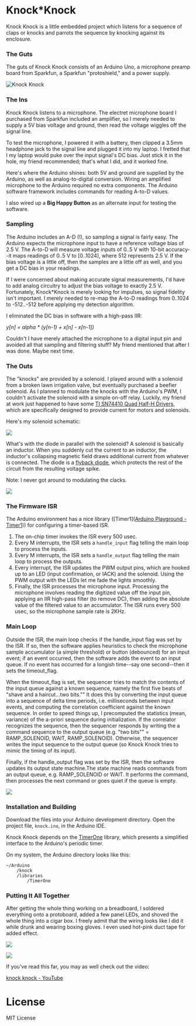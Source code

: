 # Knock*Knock

Knock Knock is a little embedded project which listens for a sequence of claps or knocks and parrots the sequence by knocking against its enclosure.

### The Guts

The guts of Knock Knock consists of an Arduino Uno, a microphone preamp board from Sparkfun, a Sparkfun "protoshield," and a power supply.

![Knock Knock](./readme_images/small_arduino_uno_unpacked.jpg "KnockKnock Open Box")

### The Ins

Knock Knock listens to a microphone. The electret microphone board I purchased from Sparkfun included an amplifier, so I merely needed to supply a 5V bias voltage and ground, then read the voltage wiggles off the signal line.

To test the microphone, I powered it with a battery, then clipped a 3.5mm headphone jack to the signal line and plugged it into my laptop. I fretted that I my laptop would puke over the input signal's DC bias. Just stick it in the hole, my friend recommended; that's what I did, and it worked fine.

Here's where the Arduino shines: both 5V and ground are supplied by the Arduino, as well as analog-to-digital conversion. Wiring an amplified microphone to the Arduino required no extra components. The Arduino software framework includes commands for reading A-to-D values.

I also wired up a **Big Happy Button** as an alternate input for testing the software.

### Sampling

The Arduino includes an A-D (!), so sampling a signal is fairly easy. The Arduino expects the microphone input to have a reference voltage bias of 2.5 V. The A-to-D will measure voltage inputs of 0..5 V with 10-bit accuracy--it maps readings of 0..5 V to \[0..1024\], where 512 represents 2.5 V. If the bias voltage is a little off, then the samples are a little off as well, and you get a DC bias in your readings.

 If I were concerned about making accurate signal measurements, I'd have to add analog circuitry to adjust the bias voltage to exactly 2.5 V. Fortunately, Knock\*Knock is merely looking for impulses, so signal fidelity isn't important. I merely needed to re-map the A-to-D readings from 0..1024 to -512..-512 before applying my detection
algorithm. 

I eliminated the DC bias in software with a high-pass IIR:

 *y\[n\] = alpha \* (y\[n-1) + x\[n\] - x\[n-1\])*

Couldn't I have merely attached the microphone to a digital input pin and avoided all that sampling and filtering stuff? My friend mentioned that after I was done. Maybe next time.

### The Outs

The "knocks" are provided by a solenoid. I played around with a solenoid from a broken lawn irrigation valve, but eventually purchased a beefier solenoid. As I planned to modulate the knocks with the Arduino's PWM, I couldn't activate the solenoid with a simple on-off relay. Luckily, my friend at work just happened to have some [TI SN74410 Quad Half-H Drivers](https://www.ti.com/lit/ds/symlink/sn754410.pdf), which are specifically designed to provide current for motors and solenoids. 

Here's my solenoid schematic:

![](./readme_images/small_solenoid_driver.jpg)

What's with the diode in parallel with the solenoid? A solenoid is basically an inductor. When you suddenly cut the current to an inductor, the inductor's collapsing magnetic field draws additional current from whatever is connected. The diode is a [flyback diode](http://en.wikipedia.org/wiki/Flyback_diode), which protects the rest of the circuit from the resulting voltage spike.

Note: I never got around to modulating the clacks.

![](./readme_images/small_arduino_wiring.jpg)

### The Firmware ISR

The Arduino environment has a nice library ([Timer1]([Arduino Playground - Timer1](https://playground.arduino.cc/Code/Timer1/))) for configuring a timer-based ISR.

1. The on-chip timer invokes the ISR every 500 usec. 
2. Every M interrupts, the ISR sets a `handle_input` flag telling the main loop to process the inputs. 
3. Every M interrupts, the ISR sets a `handle_output` flag telling the main loop to process the outputs. 
4. Every interrupt, the ISR updates the PWM output pins, which are hooked up to an LED (input confirmation, or IACK) and the solenoid. Using the PWM output with the LEDs let me fade the lights smoothly. 
5. Finally, the ISR processes the microphone input. Processing the microphone involves reading the digitized value off the input pin, applying an IIR high-pass filter (to remove DC), then adding the absolute value of the filtered value to an accumulator. The ISR runs every 500 usec, so the microphone sample rate is 2KHz. 



### Main Loop

Outside the ISR, the main loop checks if the handle\_input flag was set by the ISR. If so, then the software applies heuristics to check the microphone sample accumulator (a simple threshold) or button (debounced) for an input event; if an event occurred, then the software adds the event to an input queue. If no event has occurred for a longish time--say one second--then it sets the timeout\_flag. 

When the timeout\_flag is set, the sequencer tries to match the contents of the input queue against a known sequence, namely the first five beats of "shave and a haircut...two bits."" It does this by converting the input queue into a sequence of delta time periods, i.e. milliseconds between input events, and computing the correlation coefficient against the known sequence. In order to speed things up, I precomputed the statistics (mean, variance) of the a-priori sequence during initialization. If the correlator recognizes the sequence, then the sequencer responds by writing the a command sequence to the output queue (e.g. "two bits"" = RAMP\_SOLENOID, WAIT, RAMP\_SOLENOID). Otherwise, the sequencer writes the input sequence to the output queue (so Knock Knock tries to mimic the timing of its input).

Finally, if the handle\_output flag was set by the ISR, then the software updates its output state machine.The state machine reads commands from an output queue, e.g. RAMP\_SOLENOID or WAIT. It performs the command, then processes the next command or goes quiet if the queue is empty.

![](./readme_images/knock_dfd.png)

### Installation and Building

Download the files into your Arduino development directory.  Open the project file, `knock.ino`, in the Arduino IDE.

Knock Knock depends on the [TimerOne](http://playground.arduino.cc/Code/Timer1) library, which presents a simplified interface to the Arduino's periodic timer.  

On my system, the Arduino directory looks like this:

    ~/Arduino
        /knock
        /libraries
            /TimerOne



### Putting It All Together

After getting the whole thing working on a breadboard, I soldered everything onto a protoboard, added a few panel LEDs, and shoved the whole thing into a cigar box. I freely admit that the wiring looks like I did it while drunk and wearing boxing gloves. I even used hot-pink duct tape for added effect.

![](./readme_images/small_open_box.jpg)



![](./readme_images/small_closed_box.jpg)



If you've read this far, you may as well check out the video:

[knock knock - YouTube](https://www.youtube.com/watch?v=kqF6x-jQpuQ)



License
=======

MIT License
